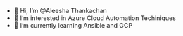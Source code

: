 - 👋 Hi, I’m @Aleesha Thankachan
- 👀 I’m interested in Azure Cloud Automation Techiniques 
- 🌱 I’m currently learning Ansible and GCP


<!---
I do have 3+ years of experience in Azure IaaS automation.And currently working in Accenture as an azure Infrastructure automation engineer.
I'm part of IaaS service creation and management using Terraform ,ansible and azure devops.Also incorporate arm templates whereever terraform find it's difficult to automate stuffs.
And I'm certified in AZ-900 and AZ-104.And I possess knowledge in Powershell,Python and Basics of Linux.
--->
